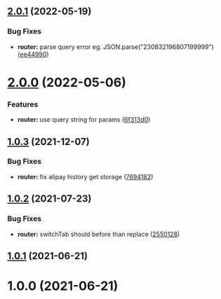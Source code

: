 ## [2.0.1](https://github.com/JserWang/einfalt/compare/v2.0.0-beta.3...v2.0.1) (2022-05-19)

### Bug Fixes

- **router:** parse query error eg. JSON.parse("230832196807199999") ([ee44990](https://github.com/JserWang/einfalt/commit/ee449907f84edc13f6ab4e2852198959931fd80d))

# [2.0.0](https://github.com/JserWang/einfalt/compare/v2.0.0-beta.2...v2.0.0) (2022-05-06)

### Features

- **router:** use query string for params ([6f313d0](https://github.com/JserWang/einfalt/commit/6f313d0da72ebfff321f3f6df6df0c6b6035237a))

## [1.0.3](https://github.com/JserWang/einfalt/compare/v1.1.1...v1.0.3) (2021-12-07)

### Bug Fixes

- **router:** fix alipay history get storage ([7694182](https://github.com/JserWang/einfalt/commit/76941822c6ca1f7e865d8b0bdad5644fec97312e))

## [1.0.2](https://github.com/JserWang/einfalt/compare/v1.0.7...v1.0.2) (2021-07-23)

### Bug Fixes

- **router:** switchTab should before than replace ([2550128](https://github.com/JserWang/einfalt/commit/25501282e04e774c29dfaca3be269a82f8186a6a))

## [1.0.1](https://github.com/JserWang/einfalt/compare/v1.0.0...v1.0.1) (2021-06-21)

# 1.0.0 (2021-06-21)
